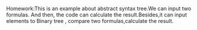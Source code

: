 Homework:This is an example about abstract syntax tree.We can input two formulas.
And then, the code can calculate the result.Besides,it can input elements to Binary
tree , compare two formulas,calculate the result.
